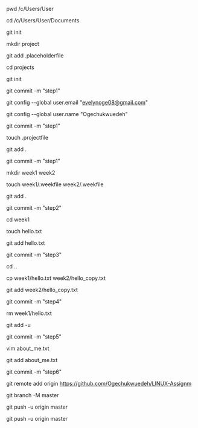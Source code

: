  pwd
/c/Users/User

cd /c/Users/User/Documents

git init

mkdir project

git add .placeholderfile

cd projects

git init

git commit -m "step1"

git config --global user.email "evelynoge08@gmail.com"

git config --global user.name "Ogechukwuedeh"

git commit -m "step1"

touch .projectfile

git add .

git commit -m "step1"

mkdir week1 week2

touch  week1/.weekfile week2/.weekfile

git add .

git commit -m "step2"

cd week1

touch hello.txt

git add hello.txt

git commit -m "step3"

cd ..

cp week1/hello.txt week2/hello_copy.txt

git add week2/hello_copy.txt

git commit -m "step4"

rm week1/hello.txt

git add -u

git commit -m "step5"

vim about_me.txt

git add about_me.txt

git commit -m "step6"

git remote add origin https://github.com/Ogechukwuedeh/LINUX-Assignm

git branch -M master

git push -u origin master

git push -u origin master
